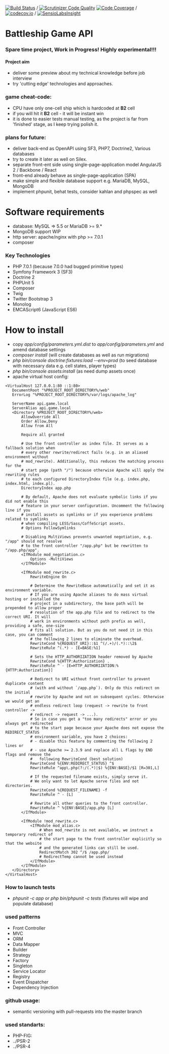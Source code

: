 [![Build Status](https://travis-ci.org/eugene-matvejev/battleship-game-api.svg?branch=master)](https://travis-ci.org/eugene-matvejev/battleship-game-api) /
[![Scrutinizer Code Quality](https://scrutinizer-ci.com/g/eugene-matvejev/battleship-game-api/badges/quality-score.png?b=master)](https://scrutinizer-ci.com/g/eugene-matvejev/battleship-game-api/?branch=master)
[![Code Coverage](https://scrutinizer-ci.com/g/eugene-matvejev/battleship-game-api/badges/coverage.png?b=master)](https://scrutinizer-ci.com/g/eugene-matvejev/battleship-game-api/?branch=master) /
[![codecov.io](https://codecov.io/github/eugene-matvejev/battleship-game-api/coverage.svg?branch=master)](https://codecov.io/github/eugene-matvejev/battleship-game-api?branch=master) /
[![SensioLabsInsight](https://insight.sensiolabs.com/projects/f92d83b6-fd11-4b1b-ae86-b3ba1fb152dc/mini.png)](https://insight.sensiolabs.com/projects/f92d83b6-fd11-4b1b-ae86-b3ba1fb152dc)


# Battleship Game API
### Spare time project, Work in Progress! Highly experimental!!!
#### Project aim
 * deliver some preview about my technical knowledge before job interview
  * try 'cutting edge' technologies and approaches.

### game cheat-code:
 * CPU have only one-cell ship which is hardcoded at __B2__ cell
  * if you will hit it __B2__ cell - it will be instant win
   * it is done to easier tests manual testing, as the project is far from 'finished' stage, as I keep trying polish it.

### plans for future:
 * deliver back-end as OpenAPI using SF3, PHP7, Doctrine2, Various databases
  * try to create it later as well on Silex.
 * separate front-ent side using single-page-application model AngularJS 2 / Backbone / React
  * front-end already behave as single-page-application (SPA)
 * make simple and flexible database support e.g. MariaDB, MySQL, MongoDB
 * implement phpunit, behat tests, consider kahlan and phpspec as well

# Software requirements
 * database: MySQL => 5.5 or MariaDB >= 9.*
  * MongoDB support WIP 
 * http server: apache/nginx with php >= 7.0.1
 * composer

### Key Technologies
 * PHP 7.0.1 (because 7.0.0 had bugged primitive types)
 * Symfony Framework 3 (SF3)
 * Doctrine 2
 * PHPUnit 5
 * Composer
 * Twig
 * Twitter Bootstrap 3
 * Monolog
 * EMCAScript6 (JavaScript ES6)

# How to install
 * copy *app/config/parameters.yml.dist* to *app/config/parameters.yml* and amend database settings
 * *composer install* (will create databases as well as run migrations)
 * *php bin/console doctrine:fixtures:load --env=prod* (to seed database with necessary data e.g. cell states, player types)
 * *php bin/console assets:install* (as need dump assets once)
 * apache virtual host config:
 ```
<VirtualHost 127.0.0.1:80 ::1:80>
    DocumentRoot "%PROJECT_ROOT_DIRECTORY%/web"
    ErrorLog "%PROJECT_ROOT_DIRECTORY%/var/logs/apache_log"

    ServerName api.game.local
    ServerAlias api.game.local
    <Directory %PROJECT_ROOT_DIRECTORY%/web>
        AllowOverride All
        Order Allow,Deny
        Allow from All

        Require all granted

        # Use the front controller as index file. It serves as a fallback solution when
        # every other rewrite/redirect fails (e.g. in an aliased environment without
        # mod_rewrite). Additionally, this reduces the matching process for the
        # start page (path "/") because otherwise Apache will apply the rewriting rules
        # to each configured DirectoryIndex file (e.g. index.php, index.html, index.pl).
        DirectoryIndex app.php

        # By default, Apache does not evaluate symbolic links if you did not enable this
        # feature in your server configuration. Uncomment the following line if you
        # install assets as symlinks or if you experience problems related to symlinks
        # when compiling LESS/Sass/CoffeScript assets.
        # Options FollowSymlinks

        # Disabling MultiViews prevents unwanted negotiation, e.g. "/app" should not resolve
        # to the front controller "/app.php" but be rewritten to "/app.php/app".
        <IfModule mod_negotiation.c>
            Options -MultiViews
        </IfModule>

        <IfModule mod_rewrite.c>
            RewriteEngine On

            # Determine the RewriteBase automatically and set it as environment variable.
            # If you are using Apache aliases to do mass virtual hosting or installed the
            # project in a subdirectory, the base path will be prepended to allow proper
            # resolution of the app.php file and to redirect to the correct URI. It will
            # work in environments without path prefix as well, providing a safe, one-size
            # fits all solution. But as you do not need it in this case, you can comment
            # the following 2 lines to eliminate the overhead.
            RewriteCond %{REQUEST_URI}::$1 ^(/.+)/(.*)::\2$
            RewriteRule ^(.*) - [E=BASE:%1]

            # Sets the HTTP_AUTHORIZATION header removed by Apache
            RewriteCond %{HTTP:Authorization} .
            RewriteRule ^ - [E=HTTP_AUTHORIZATION:%{HTTP:Authorization}]

            # Redirect to URI without front controller to prevent duplicate content
            # (with and without `/app.php`). Only do this redirect on the initial
            # rewrite by Apache and not on subsequent cycles. Otherwise we would get an
            # endless redirect loop (request -> rewrite to front controller ->
            # redirect -> request -> ...).
            # So in case you get a "too many redirects" error or you always get redirected
            # to the start page because your Apache does not expose the REDIRECT_STATUS
            # environment variable, you have 2 choices:
            # - disable this feature by commenting the following 2 lines or
            # - use Apache >= 2.3.9 and replace all L flags by END flags and remove the
            #   following RewriteCond (best solution)
            RewriteCond %{ENV:REDIRECT_STATUS} ^$
            RewriteRule ^app\.php(?:/(.*)|$) %{ENV:BASE}/$1 [R=301,L]

            # If the requested filename exists, simply serve it.
            # We only want to let Apache serve files and not directories.
            RewriteCond %{REQUEST_FILENAME} -f
            RewriteRule ^ - [L]

            # Rewrite all other queries to the front controller.
            RewriteRule ^ %{ENV:BASE}/app.php [L]
        </IfModule>

        <IfModule !mod_rewrite.c>
            <IfModule mod_alias.c>
                # When mod_rewrite is not available, we instruct a temporary redirect of
                # the start page to the front controller explicitly so that the website
                # and the generated links can still be used.
                RedirectMatch 302 ^/$ /app.php/
                # RedirectTemp cannot be used instead
            </IfModule>
        </IfModule>
    </Directory>
</VirtualHost>
 ```

### How to launch tests
 * *phpunit -c app* or *php bin/phpunit -c tests* (fixtures will wipe and populate database)

### used patterns
 * Front Controller
 * MVC
 * ORM
 * Data Mapper
 * Builder
 * Strategy
 * Factory
 * Singleton
 * Service Locator
 * Registry
 * Event Dispatcher
 * Dependency Injection

### github usage:
 * semantic versioning with pull-requests into the master branch

### used standarts:
 * PHP-FIG:
  * ../PSR-2
  * ../PSR-4
